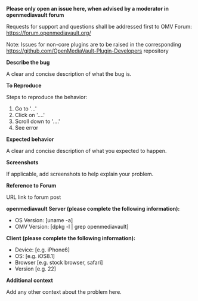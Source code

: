 
**Please only open an issue here, when advised by a moderator in openmediavault forum**

Requests for support and questions shall be addressed first to OMV Forum: https://forum.openmediavault.org/

Note: Issues for non-core plugins are to be raised in the corresponding https://github.com/OpenMediaVault-Plugin-Developers repository

**Describe the bug**

A clear and concise description of what the bug is.

**To Reproduce**

Steps to reproduce the behavior:
1. Go to '...'
2. Click on '....'
3. Scroll down to '....'
4. See error

**Expected behavior**

A clear and concise description of what you expected to happen.

**Screenshots**

If applicable, add screenshots to help explain your problem.

**Reference to Forum**

URL link to forum post

**openmediavault Server (please complete the following information):**

- OS Version: [uname -a]
 - OMV Version: [dpkg -l | grep openmediavault]

**Client (please complete the following information):**

- Device: [e.g. iPhone6]
 - OS: [e.g. iOS8.1]
 - Browser [e.g. stock browser, safari]
 - Version [e.g. 22]

**Additional context**

Add any other context about the problem here. 
